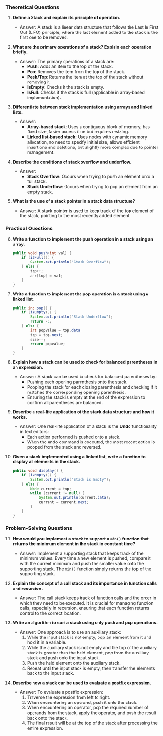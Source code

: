 ### Theoretical Questions

1. **Define a Stack and explain its principle of operation.**
   - Answer: A stack is a linear data structure that follows the Last In First Out (LIFO) principle, where the last element added to the stack is the first one to be removed.

2. **What are the primary operations of a stack? Explain each operation briefly.**
   - Answer: The primary operations of a stack are:
     - **Push**: Adds an item to the top of the stack.
     - **Pop**: Removes the item from the top of the stack.
     - **Peek/Top**: Returns the item at the top of the stack without removing it.
     - **IsEmpty**: Checks if the stack is empty.
     - **IsFull**: Checks if the stack is full (applicable in array-based implementation).

3. **Differentiate between stack implementation using arrays and linked lists.**
   - Answer: 
     - **Array-based stack**: Uses a contiguous block of memory, has fixed size, faster access time but requires resizing.
     - **Linked list-based stack**: Uses nodes with dynamic memory allocation, no need to specify initial size, allows efficient insertions and deletions, but slightly more complex due to pointer management.

4. **Describe the conditions of stack overflow and underflow.**
   - Answer: 
     - **Stack Overflow**: Occurs when trying to push an element onto a full stack.
     - **Stack Underflow**: Occurs when trying to pop an element from an empty stack.

5. **What is the use of a stack pointer in a stack data structure?**
   - Answer: A stack pointer is used to keep track of the top element of the stack, pointing to the most recently added element.

### Practical Questions

6. **Write a function to implement the push operation in a stack using an array.**
   ```java
   public void push(int val) {
       if (isFull()) {
           System.out.println("Stack Overflow");
       } else {
           top++;
           arr[top] = val;
       }
   }
   ```

7. **Write a function to implement the pop operation in a stack using a linked list.**
   ```java
   public int pop() {
       if (isEmpty()) {
           System.out.println("Stack Underflow");
           return -1;
       } else {
           int popValue = top.data;
           top = top.next;
           size--;
           return popValue;
       }
   }
   ```

8. **Explain how a stack can be used to check for balanced parentheses in an expression.**
   - Answer: A stack can be used to check for balanced parentheses by:
     - Pushing each opening parenthesis onto the stack.
     - Popping the stack for each closing parenthesis and checking if it matches the corresponding opening parenthesis.
     - Ensuring the stack is empty at the end of the expression to confirm all parentheses are balanced.

9. **Describe a real-life application of the stack data structure and how it works.**
   - Answer: One real-life application of a stack is the **Undo** functionality in text editors:
     - Each action performed is pushed onto a stack.
     - When the undo command is executed, the most recent action is popped from the stack and reversed.

10. **Given a stack implemented using a linked list, write a function to display all elements in the stack.**
    ```java
    public void display() {
        if (isEmpty()) {
            System.out.println("Stack is Empty");
        } else {
            Node current = top;
            while (current != null) {
                System.out.println(current.data);
                current = current.next;
            }
        }
    }
    ```

### Problem-Solving Questions

11. **How would you implement a stack to support a `min()` function that returns the minimum element in the stack in constant time?**
    - Answer: Implement a supporting stack that keeps track of the minimum values. Every time a new element is pushed, compare it with the current minimum and push the smaller value onto the supporting stack. The `min()` function simply returns the top of the supporting stack.

12. **Explain the concept of a call stack and its importance in function calls and recursion.**
    - Answer: The call stack keeps track of function calls and the order in which they need to be executed. It is crucial for managing function calls, especially in recursion, ensuring that each function returns control to the correct location.

13. **Write an algorithm to sort a stack using only push and pop operations.**
    - Answer: One approach is to use an auxiliary stack:
      1. While the input stack is not empty, pop an element from it and hold it in a variable.
      2. While the auxiliary stack is not empty and the top of the auxiliary stack is greater than the held element, pop from the auxiliary stack and push onto the input stack.
      3. Push the held element onto the auxiliary stack.
      4. Repeat until the input stack is empty, then transfer the elements back to the input stack.

14. **Describe how a stack can be used to evaluate a postfix expression.**
    - Answer: To evaluate a postfix expression:
      1. Traverse the expression from left to right.
      2. When encountering an operand, push it onto the stack.
      3. When encountering an operator, pop the required number of operands from the stack, apply the operator, and push the result back onto the stack.
      4. The final result will be at the top of the stack after processing the entire expression.
